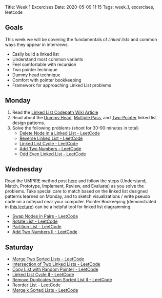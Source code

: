 Title: Week 1 Excercises
Date: 2020-05-09 11:15
Tags: week_1, excercises, leetcode

## Goals

This week we will be covering the fundamentals of *linked lists* and common ways they appear in interviews.

- Easily build a linked list
- Understand most common variants
- Feel comfortable with recursion
- Two pointer technique
- Dummy head technique
- Comfort with pointer bookkeeping
- Framework for approaching Linked List problems

## Monday

1. Read the [Linked List Codepath Wiki Article](https://github.com/codepath/compsci_guides/wiki/Linked-Lists)
2. Read about the [Dummy Head](https://github.com/codepath/compsci_guides/wiki/Dummy-Head), [Multiple Pass](https://github.com/codepath/compsci_guides/wiki/Multiple-Pass), and [Two-Pointer](https://github.com/codepath/compsci_guides/wiki/Linked-List-Two-Pointer) linked list design patterns.
3. Solve the following problems (shoot for 30-90 minutes in total)
    * [Delete Node in a Linked List - LeetCode](https://leetcode.com/problems/delete-node-in-a-linked-list/)
    * [Reverse Linked List - LeetCode](https://leetcode.com/problems/reverse-linked-list/)
    * [Linked List Cycle - LeetCode](https://leetcode.com/problems/linked-list-cycle/)
    * [Add Two Numbers - LeetCode](https://leetcode.com/problems/add-two-numbers/)
    * [Odd Even Linked List - LeetCode](https://leetcode.com/problems/odd-even-linked-list/)

## Wednesday

Read the UMPIRE method post [here]({filename}/umpire.md) and follow the steps (Understand, Match, Prototype, Implement, Review, and Evaluate) as you solve the problems. Take special care to match based on the linked list designed patterns learned on Monday, and to sketch visualizations / write pseudo code on a notepad near your computer. Pointer Bookeeping (demonstrated in [this lecture](https://www.youtube.com/watch?list=PLrT2tZ9JRrf65ueO-CGGT_Y8pfZfHv0vR&v=RH9-7SPVZw4)) can be a helpful tool for linked list diagramming.

* [Swap Nodes in Pairs - LeetCode](https://leetcode.com/problems/swap-nodes-in-pairs/)
* [Rotate List - LeetCode](https://leetcode.com/problems/rotate-list/description/)
* [Partition List - LeetCode](https://leetcode.com/problems/partition-list/)
* [Add Two Numbers II - LeetCode](https://leetcode.com/problems/add-two-numbers-ii/)


## Saturday

* [Merge Two Sorted Lists - LeetCode](https://leetcode.com/problems/merge-two-sorted-lists/)
* [Intersection of Two Linked Lists - LeetCode](https://leetcode.com/problems/intersection-of-two-linked-lists/)
* [Copy List with Random Pointer - LeetCode](https://leetcode.com/problems/copy-list-with-random-pointer/)
* [Linked List Cycle II - LeetCode](https://leetcode.com/problems/linked-list-cycle-ii/)
* [Remove Duplicates from Sorted List II - LeetCode](https://leetcode.com/problems/remove-duplicates-from-sorted-list-ii/)
* [Reorder List - LeetCode](https://leetcode.com/problems/reorder-list/)
* [Merge k Sorted Lists - LeetCode](https://leetcode.com/problems/merge-k-sorted-lists/)